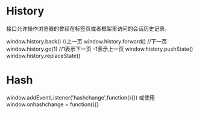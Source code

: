 # History    
接口允许操作浏览器的曾经在标签页或者框架里访问的会话历史记录。

window.history.back()              //上一页
window.history.forward()           //下一页
window.history.go(1)               //1表示下一页 -1表示上一页
window.history.pushState()         
window.history.replaceState()


# Hash
window.addEventListener('hashchange',function(){})
或使用
window.onhashchange = function(){}


